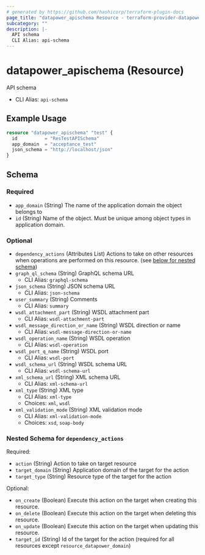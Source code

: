 ```yaml
---
# generated by https://github.com/hashicorp/terraform-plugin-docs
page_title: "datapower_apischema Resource - terraform-provider-datapower"
subcategory: ""
description: |-
  API schema
  CLI Alias: api-schema
---
```


# datapower_apischema (Resource)

API schema
  - CLI Alias: `api-schema`

## Example Usage

```terraform
resource "datapower_apischema" "test" {
  id          = "ResTestAPISchema"
  app_domain  = "acceptance_test"
  json_schema = "http://localhost/json"
}
```

<!-- schema generated by tfplugindocs -->
## Schema

### Required

- `app_domain` (String) The name of the application domain the object belongs to
- `id` (String) Name of the object. Must be unique among object types in application domain.

### Optional

- `dependency_actions` (Attributes List) Actions to take on other resources when operations are performed on this resource. (see [below for nested schema](#nestedatt--dependency_actions))
- `graph_ql_schema` (String) GraphQL schema URL
  - CLI Alias: `graphql-schema`
- `json_schema` (String) JSON schema URL
  - CLI Alias: `json-schema`
- `user_summary` (String) Comments
  - CLI Alias: `summary`
- `wsdl_attachment_part` (String) WSDL attachment part
  - CLI Alias: `wsdl-attachment-part`
- `wsdl_message_direction_or_name` (String) WSDL direction or name
  - CLI Alias: `wsdl-message-direction-or-name`
- `wsdl_operation_name` (String) WSDL operation
  - CLI Alias: `wsdl-operation`
- `wsdl_port_q_name` (String) WSDL port
  - CLI Alias: `wsdl-port`
- `wsdl_schema_url` (String) WSDL schema URL
  - CLI Alias: `wsdl-schema-url`
- `xml_schema_url` (String) XML schema URL
  - CLI Alias: `xml-schema-url`
- `xml_type` (String) XML type
  - CLI Alias: `xml-type`
  - Choices: `xml`, `wsdl`
- `xml_validation_mode` (String) XML validation mode
  - CLI Alias: `xml-validation-mode`
  - Choices: `xsd`, `soap-body`

<a id="nestedatt--dependency_actions"></a>
### Nested Schema for `dependency_actions`

Required:

- `action` (String) Action to take on target resource
- `target_domain` (String) Application domain of the target for the action
- `target_type` (String) Resource type of the target for the action

Optional:

- `on_create` (Boolean) Execute this action on the target when creating this resource.
- `on_delete` (Boolean) Execute this action on the target when deleting this resource.
- `on_update` (Boolean) Execute this action on the target when updating this resource.
- `target_id` (String) Id of the target for the action (required for all resources except `resource_datapower_domain`)
